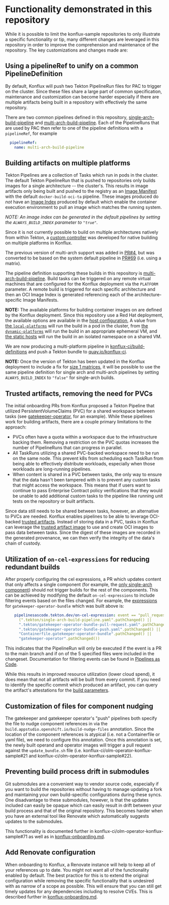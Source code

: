 # Functionality demonstrated in this repository

While it is possible to limit the konflux-sample repositories to only illustrate a specific functionality or tip, many different changes are leveraged in this repository in order to improve the comprehension and maintenance of the repository. The key customizations and changes made are:

## Using a pipelineRef to unify on a common PipelineDefinition

By default, Konflux will push two Tekton PipelineRun files for PAC to trigger on the cluster. Since these files share a large part of common specification, maintenance and customization can become harder especially if there are multiple artifacts being built in a repository with effectively the same repository.

There are two common pipelines defined in this repository, [single-arch-build-pipeline](https://github.com/konflux-ci/olm-operator-konflux-sample/blob/main/.tekton/single-arch-build-pipeline.yaml) and [multi-arch-build-pipeline](https://github.com/konflux-ci/olm-operator-konflux-sample/blob/main/.tekton/multi-arch-build-pipeline.yaml). Each of the PipelineRuns that are used by PAC then refer to one of the pipeline definitions with a `pipelineRef`, for example

```yaml
  pipelineRef:
    name: multi-arch-build-pipeline
```

## Building artifacts on multiple platforms

Tekton Pipelines are a collection of Tasks which run in pods in the cluster. The default Tekton PipelineRun that is pushed to repositories only builds images for a single architecture -- the cluster's. This results in image artifacts only being built and pushed to the registry as an [Image Manifest](https://github.com/opencontainers/image-spec/blob/main/manifest.md) with the default `docker-build-oci-ta` pipeline. These images produced do _not_ have an [Image Index](https://github.com/opencontainers/image-spec/blob/main/image-index.md) produced by default which enable the container execution environment to pull an image which matches the running system. 

*NOTE: An image index _can_ be generated in the default pipelines by setting the `ALWAYS_BUILD_INDEX` parameter to `"true"`.*

Since it is not currently possible to build on multiple architectures natively from within Tekton, a [custom controller](https://github.com/konflux-ci/architecture/blob/main/architecture/multi-platform-controller.md) was developed for native building on multiple platforms in Konflux.

The previous version of multi-arch support was added in [PR#4](https://github.com/konflux-ci/olm-operator-konflux-sample/pull/4), but was converted to be based on the system default pipeline in [PR#69](https://github.com/konflux-ci/olm-operator-konflux-sample/pull/69) (i.e. using a matrix).

The pipeline definition supporting these builds in this repository is [multi-arch-build-pipeline](https://github.com/konflux-ci/olm-operator-konflux-sample/blob/main/.tekton/multi-arch-build-pipeline.yaml). Build tasks can be triggered on any remote virtual machines that are configured for the Konflux deployment via the `PLATFORM` parameter. A remote build is triggered for each specific architecture and then an OCI Image Index is generated referencing each of the architecture-specific Image Manifests.

**NOTE:** The available platforms for building container images on are defined by the Konflux deployment. Since this repository use a Red Hat deployment, the available options are available in the [host configuration](https://github.com/redhat-appstudio/infra-deployments/blob/d3a24c3acdfb5d7bcabcd8900c844c1ce7412d68/components/multi-platform-controller/production/host-config.yaml#L8), A value from [the `local-platforms`](https://github.com/redhat-appstudio/infra-deployments/blob/d3a24c3acdfb5d7bcabcd8900c844c1ce7412d68/components/multi-platform-controller/production/host-config.yaml#L9-L13) will run the build in a pod in the cluster,  from [the `dynamic-platforms`](https://github.com/redhat-appstudio/infra-deployments/blob/d3a24c3acdfb5d7bcabcd8900c844c1ce7412d68/components/multi-platform-controller/production/host-config.yaml#L14-L39) will run the build in an appropriate ephemeral VM, and [the static hosts](https://github.com/redhat-appstudio/infra-deployments/blob/d3a24c3acdfb5d7bcabcd8900c844c1ce7412d68/components/multi-platform-controller/production/host-config.yaml#L385-L455) will run the build in an isolated namespace on a shared VM.

We are now producing a multi-platform pipeline in [konflux-ci/build-definitions](https://github.com/konflux-ci/build-definitions/tree/main/pipelines/docker-build-multi-platform-oci-ta) and push a Tekton bundle to [quay.io/konflux-ci](https://quay.io/repository/konflux-ci/tekton-catalog/pipeline-docker-build-multi-platform-oci-ta?tab=tags).

**NOTE:** Once the version of Tekton has been updated in the Konflux deployment to include a fix for [size 1 matrices](https://github.com/tektoncd/pipeline/pull/8158), it will be possible to use the same pipeline definition for single arch and multi-arch pipelines by setting `ALWAYS_BUILD_INDEX` to `"false"` for single-arch builds.

<!-- TODO: switch out https://github.com/konflux-ci/architecture/blob/main/architecture/multi-platform-controller.md for an ADR -->

## Trusted artifacts, removing the need for PVCs

The initial onboarding PRs from Konflux proposed a Tekton Pipeline that utilized PersistentVolumeClaims (PVC) for a shared workspace between tasks (see [gatekeeper-operator](https://github.com/konflux-ci/olm-operator-konflux-sample/pull/3/files#diff-2974de75bb3cd70a435862ea12163c937433c19c533776a595117c9d02bcb1dfR440-R450), for an example). While these pipelines work for building artifacts, there are a couple primary limitations to the approach:

* PVCs often have a quota within a workspace due to the infrastructure backing them. Removing a restriction on the PVC quotas increases the number of PipelineRuns that can progress in parallel.
* All TaskRuns utilizing a shared PVC-backed workspace need to be run on the same node. This prevent k8s from scheduling each TaskRun from being able to effectively distribute workloads, especially when those workloads are long-running pipelines.
* When content is shared in a PVC between tasks, the only way to ensure that the data hasn't been tampered with is to prevent any custom tasks that might access the workspace. This means that if users want to continue to pass Enterprise Contract policy verifications that they would be unable to add additional custom tasks to the pipeline like running unit tests on the repository or built artifacts.

Since data still needs to be shared between tasks, however, an alternative to PVCs are needed. Konflux enables pipelines to be able to leverage OCI-backed [trusted artifacts](https://konflux-ci.dev/architecture/ADR/0036-trusted-artifacts.html). Instead of storing data in a PVC, tasks in Konflux can leverage the [trusted artifact image](https://github.com/konflux-ci/build-trusted-artifacts) to use and create OCI images to pass data between tasks. Since the digest of these images are recorded in the generated provenance, we can then verify the integrity of the data's chain of custody.

## Utilization of `on-cel-expressions` for reducing redundant builds

After properly configuring the cel expressions, a PR which updates content that only affects a single component (for example, the [only single-arch component](https://github.com/konflux-ci/olm-operator-konflux-sample/pull/8)) should not trigger builds for the rest of the components. This can be achieved by modifying the default `on-cel-expressions` to include filtering events based on the files changed. For example, the [expressions](https://github.com/konflux-ci/olm-operator-konflux-sample/blob/7af3b0636b9229965a3353abb6d70e2a7c53a4e2/.tekton/gatekeeper-operator-bundle-pull-request.yaml#L10-L15) for `gatekeeper-operator-bundle` which was built above is:

```yaml
    pipelinesascode.tekton.dev/on-cel-expression: event == "pull_request" && target_branch == "main" && 
      (".tekton/single-arch-build-pipeline.yaml".pathChanged() || 
      ".tekton/gatekeeper-operator-bundle-pull-request.yaml".pathChanged() || 
      ".tekton/gatekeeper-operator-bundle-push.yaml".pathChanged() || 
      "Containerfile.gatekeeper-operator-bundle".pathChanged() ||
      "gatekeeper-operator".pathChanged())
```

This indicates that the PipelineRun will only be executed if the event is a PR to the main branch and if on of the 5 specified files were included in the changeset. Documentation for filtering events can be found in [Pipelines as Code](https://pipelinesascode.com/docs/guide/authoringprs/#advanced-event-matching).

While this results in improved resource utilization (lower cloud spend), it does mean that not all artifacts will be built from every commit. If you need to identify the specific commit which produced an artifact, you can query the artifact's attestations for the [build parameters](https://konflux-ci.dev/docs/how-tos/metadata/attestations/#identify-the-build-parameters).

## Customization of files for component nudging

The gatekeeper and gatekeeper operator's "push" pipelines both specify the file to nudge component references in via the `build.appstudio.openshift.io/build-nudge-files` annotation. Since the location of the component references is atypical (i.e. not a Containerfile or yaml file), we need to configure this annotation. Once this annotation is set, the newly built operand and operator images will trigger a pull request against the `update_bundle.sh` file (i.e. konflux-ci/olm-operator-konflux-sample#21 and konflux-ci/olm-operator-konflux-sample#22).

## Preventing build process drift in submodules

Git submodules are a convenient way to vendor source code, especially if you want to build the repositories without having to manage updating a fork and maintaining your own build-specific configurations during these syncs. One disadvantage to these submodules, however, is that the updates included can easily be opaque which can easily result in drift between your build process and that of the original repository. This becomes harder when you have an external tool like Renovate which automatically suggests updates to the submodules.

This functionality is documented further in konflux-ci/olm-operator-konflux-sample#71 as well as in [konflux-onboarding.md](./konflux-onboarding.md#enable-drift-detection-optional).

## Add Renovate configuration

When onboarding to Konflux, a Renovate instance will help to keep all of your references up to date. You might not want all of the functionality enabled by default. The best practice for this is to extend the original configuration while removing the specific functionality that is undesired with as narrow of a scope as possible. This will ensure that you can still get timely updates for any dependencies including to resolve CVEs. This is described further in [konflux-onboarding.md](./konflux-onboarding.md#add-renovate-configuration-optional).